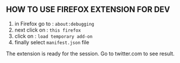 ## HOW TO USE FIREFOX EXTENSION FOR DEV

1. in Firefox go to : `about:debugging`
2. next click on : `this firefox`
3. click on : `load temporary add-on`
4. finally select `manifest.json` file

The extension is ready for the session. Go to twitter.com to see result.
